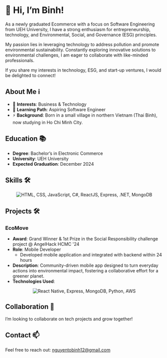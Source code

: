 # 👋 Hi, I’m Binh!

As a newly graduated Ecommerce with a focus on Software Engineering from UEH University, I have a strong enthusiasm for entrepreneurship, technology, and Environmental, Social, and Governance (ESG) principles.

My passion lies in leveraging technology to address pollution and promote environmental sustainability. Constantly exploring innovative solutions to environmental challenges, I am eager to collaborate with like-minded professionals.

If you share my interests in technology, ESG, and start-up ventures, I would be delighted to connect!

## About Me ℹ️
- 👀 **Interests**: Business & Technology
- 🌱 **Learning Path**: Aspiring Software Engineer
- ⚡ **Background**: Born in a small village in northern Vietnam (Thai Binh), now studying in Ho Chi Minh City.

## Education 📚
- **Degree**: Bachelor’s in Electronic Commerce
- **University**: UEH University
- **Expected Graduation**: December 2024

## Skills 🛠️
<div align="center">
  <img src="https://skillicons.dev/icons?i=html,css,js,cs,python,react,express,dotnet,mongodb,redux,bootstrap,firebase,git" alt="HTML, CSS, JavaScript, C#, ReactJS, Express, .NET, MongoDB" style="display: inline-block;" />
</div>

## Projects 🛠️
### EcoMove
- **Award**: Grand Winner & 1st Prize in the Social Responsibility challenge project @ AngelHack HCMC '24
- **Role**: Mobile Developer
  - Developed mobile application and integrated with backend within 24 hours
- **Description**: Community-driven mobile app designed to turn everyday actions into environmental impact, fostering a collaborative effort for a greener planet.
- **Technologies Used**:
<div align="center">
  <img src="https://skillicons.dev/icons?i=react,express,mongodb,python,aws" alt="React Native, Express, MongoDB, Python, AWS" />
</div>

## Collaboration 💞
I’m looking to collaborate on tech projects and grow together!

## Contact 📫
Feel free to reach out: [nguyentobinh12@gmail.com](mailto:nguyentobinh12@gmail.com)

